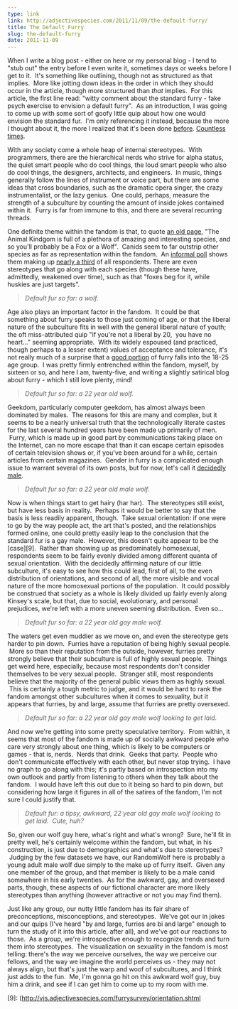 ```yaml
---
type: link
link: http://adjectivespecies.com/2011/11/09/the-default-furry/
title: The Default Furry
slug: the-default-furry
date: 2011-11-09
---
```


When I write a blog post - either on here or my personal blog - I tend to "stub
out" the entry before I even write it, sometimes days or weeks before I get to
it.  It's something like outlining, though not as structured as that implies.
 More like jotting down ideas in the order in which they should occur in the
article, though more structured than <em>that</em> implies.  For this article,
the first line read: "witty comment about the standard furry - fake psych
exercise to envision a default furry".  As an introduction, I was going to come
up with some sort of goofy little quip about how one would envision the standard
fur.  I'm only referencing it instead, because the more I thought about it, the
more I realized that it's been done [before][1].  [Countless][2]
[times][3].<!--more-->

With any society come a whole heap of internal stereotypes.  With programmers,
there are the hierarchical nerds who strive for alpha status, the quiet smart
people who do cool things, the loud smart people who also do cool things, the
designers, architects, and engineers.  In music, things generally follow the
lines of instrument or voice part, but there are some ideas that cross
boundaries, such as the dramatic opera singer, the crazy instrumentalist, or the
lazy genius.  One could, perhaps, measure the strength of a subculture by
counting the amount of inside jokes contained within it.  Furry is far from
immune to this, and there are several recurring threads.

One definite theme within the fandom is that, to quote [an old page][4], "The
Animal Kindgom is full of a plethora of amazing and interesting species, and so
you'll probably be a Fox or a Wolf".  Canids seem to far outstrip other species
as far as representation within the fandom.  An [informal poll][5] shows them
making up [nearly a third][6] of all respondents. There are even stereotypes
that go along with each species (though these have, admittedly, weakened over
time), such as that "foxes beg for it, while huskies are just targets".

> *Default fur so far: a wolf.*

Age also plays an important factor in the fandom.  It could be that something
about furry speaks to those just coming of age, or that the liberal nature of
the subculture fits in well with the general liberal nature of youth; the oft
miss-attributed quip "if you're not a liberal by 20,  you have no heart..."
seeming appropriate.  With its widely espoused (and practiced, though perhaps to
a lesser extent) values of acceptance and tolerance, it's not really much of a
surprise that a [good portion][7] of furry falls into the 18-25 age group.  I
was pretty firmly entrenched within the fandom, myself, by sixteen or so, and
here I am, twenty-five, and writing a slightly satirical blog about furry -
which I still love plenty, mind!

> *Default fur so far: a 22 year old wolf.*

Geekdom, particularly computer geekdom, has almost always been dominated by
males.  The reasons for this are many and complex, but it seems to be a nearly
universal truth that the technologically literate castes for the last several
hundred years have been made up primarily of men.  Furry, which is made up in
good part by communications taking place on the Internet, can no more escape
that than it can escape certain episodes of certain television shows or, if
you've been around for a while, certain articles from certain magazines.  Gender
in furry is a complicated enough issue to warrant several of its own posts, but
for now, let's call it [decidedly male][8].

> *Default fur so far: a 22 year old male wolf.*

Now is when things start to get hairy (har har).  The stereotypes still exist,
but have less basis in reality.  Perhaps it would be better to say that the
basis is less readily apparent, though.  Take sexual orientation: if one were to
go by the way people act, the art that's posted, and the relationships formed
online, one could pretty easily leap to the conclusion that the standard fur is
a gay male.  However, this doesn't quite appear to be the
[case][9].  Rather
than showing up as predominately homosexual, respondents seem to be fairly
evenly divided among different quanta of sexual orientation.  With the decidedly
affirming nature of our little subculture, it's easy to see how this could lead,
first of all, to the even distribution of orientations, and second of all, the
more visible and vocal nature of the more homosexual portions of the population.
 It could possibly be construed that society as a whole is likely divided up
fairly evenly along Kinsey's scale, but that, due to social, evolutionary, and
personal prejudices, we're left with a more uneven seeming distribution.  Even
so...

> *Default fur so far: <em>a 22 year old gay male wolf.</em>*

The waters get even muddier as we move on, and even the stereotype gets harder
to pin down.  Furries have a reputation of being highly sexual people.  More so
than their reputation from the outside, however, furries pretty strongly believe
that their subculture is full of highly sexual people.  Things get weird here,
especially, because most respondents don't consider themselves to be very sexual
people.  Stranger still, most respondents believe that the majority of the
general public views them as highly sexual.  This is certainly a tough metric to
judge, and it would be hard to rank the fandom amongst other subcultures when it
comes to sexuality, but it appears that furries, by and large, assume that
furries are pretty oversexed.

> *Default fur so far: a 22 year old gay male wolf looking to get laid.*

And now we're getting into some pretty speculative territory.  From within, it
seems that most of the fandom is made up of socially awkward people who care
very strongly about one thing, which is likely to be computers or games - that
is, nerds.  Nerds that drink.  Geeks that party.  People who don't communicate
effectively with each other, but never stop trying.  I have no graph to go along
with this; it's partly based on introspection into my own outlook and partly
from listening to others when they talk about the fandom.  I would have left
this out due to it being so hard to pin down, but considering how large it
figures in all of the satires of the fandom, I'm not sure I could justify that.

> *Default fur: a tipsy, awkward, 22 year old gay male wolf looking to get laid.
> Cute, huh?*

So, given our wolf guy here, what's right and what's wrong?  Sure, he'll fit in
pretty well, he's certainly welcome within the fandom, but what, in his
construction, is just due to demographics and what's due to stereotypes?
 Judging by the few datasets we have, our RandomWolf here is probably a young
adult male wolf due simply to the make up of furry itself.  Given any one member
of the group, and that member is likely to be a male canid somewhere in his
early twenties.  As for the awkward, gay, and oversexed parts, though, these
aspects of our fictional character are more likely stereotypes than anything
(however attractive or not you may find them).

Just like any group, our nutty little fandom has its fair share of
preconceptions, misconceptions, and stereotypes.  We've got our in jokes and our
quips (I've heard "by and large, furries are bi and large" enough to turn the
study of it into this article, after all), and we've got our reactions to those.
 As a group, we're introspective enough to recognize trends and turn them into
stereotypes.  The visualization on sexuality in the fandom is most telling:
there's the way we perceive ourselves, the way we perceive our fellows, and the
way we imagine the world perceives us - they may not always align, but that's
just the warp and woof of subcultures, and I think just adds to the fun.  Me,
I'm gonna go hit on this awkward wolf guy, buy him a drink, and see if I can get
him to come up to my room with me.

[1]: http://www.youtube.com/watch?v=J_lYov60qow
[2]: http://us-p.vclart.net/vcl/Artists/Sean-O%27Hare/Comics/LIFH_The_Furries.jpg
[3]: http://en.wikifur.com/wiki/Horrifying_Look_at_the_Furries
[4]: http://rikoshi.gd-kun.net/furry.html
[5]: http://forums.furaffinity.net/threads/61671-Furs-By-Species-2
[6]: http://vis.adjectivespecies.com/furrysurvey/extras/species.shtml
[7]: http://vis.adjectivespecies.com/furrysurvey/age.shtml
[8]: http://vis.adjectivespecies.com/furrysurvey/sexGender.shtml
[9]: (http://vis.adjectivespecies.com/furrysurvey/orientation.shtml
